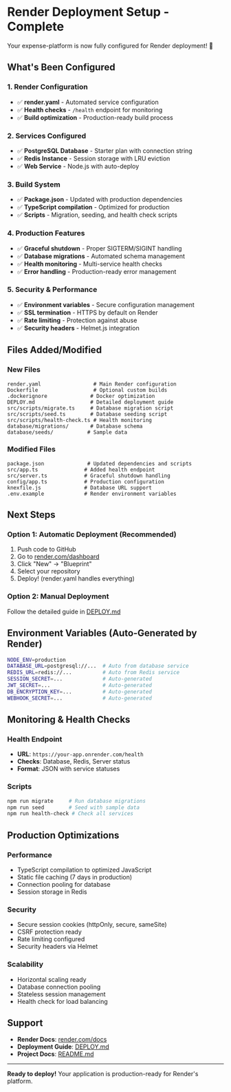 # Render Deployment Setup - Complete

Your expense-platform is now fully configured for Render deployment! 🚀

## What's Been Configured

### 1. Render Configuration
- ✅ **render.yaml** - Automated service configuration
- ✅ **Health checks** - `/health` endpoint for monitoring
- ✅ **Build optimization** - Production-ready build process

### 2. Services Configured
- ✅ **PostgreSQL Database** - Starter plan with connection string
- ✅ **Redis Instance** - Session storage with LRU eviction
- ✅ **Web Service** - Node.js with auto-deploy

### 3. Build System
- ✅ **Package.json** - Updated with production dependencies
- ✅ **TypeScript compilation** - Optimized for production
- ✅ **Scripts** - Migration, seeding, and health check scripts

### 4. Production Features
- ✅ **Graceful shutdown** - Proper SIGTERM/SIGINT handling
- ✅ **Database migrations** - Automated schema management
- ✅ **Health monitoring** - Multi-service health checks
- ✅ **Error handling** - Production-ready error management

### 5. Security & Performance
- ✅ **Environment variables** - Secure configuration management
- ✅ **SSL termination** - HTTPS by default on Render
- ✅ **Rate limiting** - Protection against abuse
- ✅ **Security headers** - Helmet.js integration

## Files Added/Modified

### New Files
```
render.yaml                 # Main Render configuration
Dockerfile                  # Optional custom builds
.dockerignore              # Docker optimization
DEPLOY.md                  # Detailed deployment guide
src/scripts/migrate.ts     # Database migration script
src/scripts/seed.ts        # Database seeding script
src/scripts/health-check.ts # Health monitoring
database/migrations/       # Database schema
database/seeds/           # Sample data
```

### Modified Files
```
package.json              # Updated dependencies and scripts
src/app.ts               # Added health endpoint
src/server.ts            # Graceful shutdown handling
config/app.ts            # Production configuration
knexfile.js              # Database URL support
.env.example             # Render environment variables
```

## Next Steps

### Option 1: Automatic Deployment (Recommended)
1. Push code to GitHub
2. Go to [render.com/dashboard](https://render.com/dashboard)
3. Click "New" → "Blueprint"
4. Select your repository
5. Deploy! (render.yaml handles everything)

### Option 2: Manual Deployment
Follow the detailed guide in [DEPLOY.md](./DEPLOY.md)

## Environment Variables (Auto-Generated by Render)
```bash
NODE_ENV=production
DATABASE_URL=postgresql://...  # Auto from database service
REDIS_URL=redis://...          # Auto from Redis service
SESSION_SECRET=...             # Auto-generated
JWT_SECRET=...                 # Auto-generated
DB_ENCRYPTION_KEY=...          # Auto-generated
WEBHOOK_SECRET=...             # Auto-generated
```

## Monitoring & Health Checks

### Health Endpoint
- **URL**: `https://your-app.onrender.com/health`
- **Checks**: Database, Redis, Server status
- **Format**: JSON with service statuses

### Scripts
```bash
npm run migrate     # Run database migrations
npm run seed        # Seed with sample data
npm run health-check # Check all services
```

## Production Optimizations

### Performance
- TypeScript compilation to optimized JavaScript
- Static file caching (7 days in production)
- Connection pooling for database
- Session storage in Redis

### Security
- Secure session cookies (httpOnly, secure, sameSite)
- CSRF protection ready
- Rate limiting configured
- Security headers via Helmet

### Scalability
- Horizontal scaling ready
- Database connection pooling
- Stateless session management
- Health check for load balancing

## Support

- **Render Docs**: [render.com/docs](https://render.com/docs)
- **Deployment Guide**: [DEPLOY.md](./DEPLOY.md)
- **Project Docs**: [README.md](./README.md)

---

**Ready to deploy!** Your application is production-ready for Render's platform.
